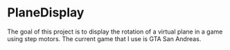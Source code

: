 # PlaneDisplay

The goal of this project is to display the rotation of a virtual plane in a game using step motors. The current game that I use is GTA San Andreas.
